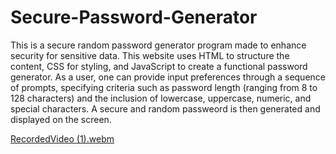 # Secure-Password-Generator
This is a secure random password generator program made to enhance security for sensitive data. This website uses HTML to structure the content, CSS for styling, and JavaScript to create a functional password generator. 
As a user, one can provide input preferences through a sequence of prompts, specifying criteria such as password length (ranging from 8 to 128 characters) and the inclusion of lowercase, uppercase, numeric, and special characters. A secure and random passweord is then generated and displayed on the screen.

[RecordedVideo (1).webm](https://github.com/Sarkissian321/password-generator/assets/142841411/0358b0d6-2566-48f5-8be4-13e311260dd3)
